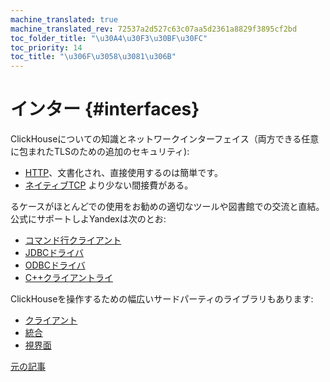 ```yaml
---
machine_translated: true
machine_translated_rev: 72537a2d527c63c07aa5d2361a8829f3895cf2bd
toc_folder_title: "\u30A4\u30F3\u30BF\u30FC"
toc_priority: 14
toc_title: "\u306F\u3058\u3081\u306B"
---
```


# インター {#interfaces}

ClickHouseについての知識とネットワークインターフェイス（両方できる任意に包まれたTLSのための追加のセキュリティ):

-   [HTTP](http.md)、文書化され、直接使用するのは簡単です。
-   [ネイティブTCP](tcp.md) より少ない間接費がある。

るケースがほとんどでの使用をお勧めの適切なツールや図書館での交流と直結。 公式にサポートしよYandexは次のとお:

-   [コマンド行クライアント](cli.md)
-   [JDBCドライバ](jdbc.md)
-   [ODBCドライバ](odbc.md)
-   [C++クライアントライ](cpp.md)

ClickHouseを操作するための幅広いサードパーティのライブラリもあります:

-   [クライアント](third-party/client-libraries.md)
-   [統合](third-party/integrations.md)
-   [視界面](third-party/gui.md)

[元の記事](https://clickhouse.com/docs/en/interfaces/) <!--hide-->
